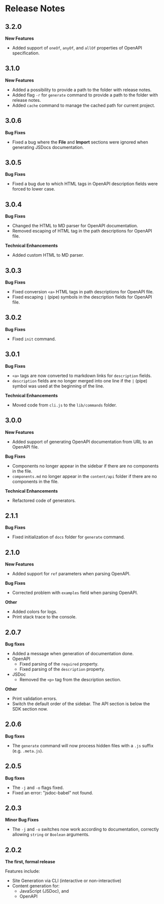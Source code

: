 # Release Notes

## 3.2.0
**New Features**

* Added support of `oneOf`, `anyOf`, and `allOf` properties of OpenAPI specification.

## 3.1.0
**New Features**

* Added a possibility to provide a path to the folder with release notes.
* Added flag `-r` for `generate` command to provide a path to the folder with release notes.
* Added `cache` command to manage the cached path for current project.

## 3.0.6
**Bug Fixes**

* Fixed a bug where the **File** and **Import** sections were ignored when generating JSDocs documentation.

## 3.0.5
**Bug Fixes**

* Fixed a bug due to which HTML tags in OpenAPI description fields were forced to lower case.

## 3.0.4
**Bug Fixes**

* Changed the HTML to MD parser for OpenAPI documentation.
* Removed escaping of HTML tag in the path descriptions for OpenAPI file.

**Technical Enhancements**

* Added custom HTML to MD parser.


## 3.0.3
**Bug Fixes**

* Fixed conversion `<a>` HTML tags in path descriptions for OpenAPI file.
* Fixed escaping `|` (pipe) symbols in the description fields for OpenAPI file.


## 3.0.2
**Bug Fixes**

* Fixed `init` command. 


## 3.0.1
**Bug Fixes**

* `<a>` tags are now converted to markdown links for `description` fields.
* `description` fields are no longer merged into one line if the `|` (pipe) symbol was used at the beginning of the line.

**Technical Enhancements**

* Moved code from `cli.js` to the `lib/commands` folder.

## 3.0.0
**New Features**

* Added support of generating OpenAPI documentation from URL to an OpenAPI file.

**Bug Fixes**

* Components no longer appear in the sidebar if there are no components in the file.
* `components.md` no longer appear in the `content/api` folder if there are no components in the file.

**Technical Enhancements**

* Refactored code of generators.

## 2.1.1
**Bug Fixes**

* Fixed initialization of `docs` folder for `generate` command. 


## 2.1.0
**New Features**

* Added support for `ref` parameters when parsing OpenAPI.

**Bug Fixes**

* Corrected problem with `examples` field when parsing OpenAPI.

**Other**

* Added colors for logs.
* Print stack trace to the console.

## 2.0.7
**Bug fixes**

* Added a message when generation of documentation done.
* OpenAPI
    * Fixed parsing of the ```required``` property.
    * Fixed parsing of the ```description``` property.
* JSDoc
    * Removed the ```<p>``` tag from the description section. 

**Other**

* Print validation errors.
* Switch the default order of the sidebar. The API section is below the SDK section now.

## 2.0.6
**Bug fixes**

* The ```generate``` command will now process hidden files with a ```.js``` suffix (e.g. ```.meta.js```).

## 2.0.5
**Bug fixes**

* The ```-j``` and ```-o``` flags fixed.
* Fixed an error: "jsdoc-babel" not found.

## 2.0.3
**Minor Bug Fixes**

* The ```-j``` and ```-o``` switches now work according to documentation, correctly allowing ```string``` or ```Boolean``` arguments.

## 2.0.2
**The first, formal release**

Features include:

* Site Generation via CLI (interactive or non-interactive)
* Content generation for:
  * JavaScript (JSDoc), and
  * OpenAPI
